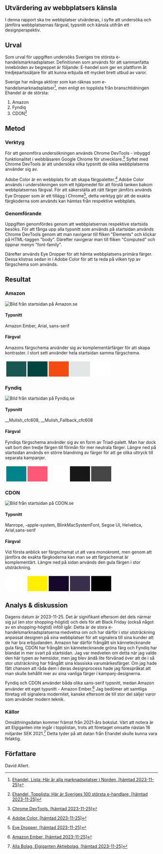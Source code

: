 <main>

<article class="text-article" markdown="1">

<h1 class="h1-border-bottom">Utvärdering av webbplatsers känsla</h1>

I denna rapport ska tre webbplatser utvärderas, i syfte att undersöka och jämföra webbplatsernas färgval, typsnitt och känsla utifrån ett designperspektiv.

Urval
-----------------------

Som urval för uppgiften undersöks Sveriges tre största e-handelsmarknadsplatser. Definitionen som används för att sammanfatta innebörden av begreppet är följande: E-handel som ger en plattform åt tredjepartssäljare för att kunna erbjuda ett mycket brett utbud av varor.

Sverige har många aktörer som kan räknas som e-handelsmarknadsplatser[^1], men enligt en topplista från branschtidningen Ehandel är de största:

1. Amazon
2. Fyndiq
3. CDON[^2]

Metod
-----------------------

### Verktyg
För att genomföra undersökningen används Chrome DevTools - inbyggd funktionalitet i webbläsaren Google Chrome för utvecklare.[^3] Syftet med Chrome DevTools är att undersöka vilka typsnitt de olika webbplatserna använder sig av.

Adobe Color är en webbplats för att skapa färgpaletter.[^4] Adobe Color används i undersökningen som ett hjälpmedel för att förstå tanken bakom webbplatsernas färgval. För att säkerställa att rätt färger jämförs används Eye Dropper som är ett tillägg i Chrome[^5], detta verktyg gör att de exakta färgkoderna som används kan hämtas från respektive webbplats.

### Genomförande
Uppgiften genomfördes genom att webbplatsernas respektive startsida besöks. För att fånga upp alla typsnitt som används på startsidan används Chrome DevTools genom att man navigerar till fliken "Elements" och klickar på HTML-taggen "body". Därefter navigerar man till fliken "Computed" och öppnar menyn "font-family".

Därefter används Eye Dropper för att hämta webbplatsens primära färger. Dessa klistras sedan in i Adobe Color för att ta reda på vilken typ av färgschema som används.

Resultat
-----------------------

### Amazon

![Bild från startsidan på Amazon.se](../image/amazon.png)

#### Typsnitt

Amazon Ember, Arial, sans-serif

#### Färgval

Amazons färgschema använder sig av komplementärfärger för att skapa kontraster. I stort sett använder hela startsidan samma färgschema.

<table style="border-spacing: 4px; border-collapse: separate">
<tr>
<td style="height: 50px; width: 50px; background-color: #195851">
<td style="height: 50px; width: 50px; background-color: #00453E">
<td style="height: 50px; width: 50px; background-color: #F24C10">
<td style="height: 50px; width: 50px; background-color: #e3e6e6">
<td style="height: 50px; width: 50px; background-color: #FFFFFF">
</tr>
</table>

### Fyndiq

![Bild från startsidan på Fyndiq.se](../image/fyndiq.png)

#### Typsnitt

__Mulish_cfc608, __Mulish_Fallback_cfc608

#### Färgval

Fyndiqs färgschema använder sig av en form av Triad-palett. Man har dock valt bort den tredje färgen till förmån för mer neutrala färger. Längre ned på startsidan används en större blandning av färger för att ge olika uttryck till separata kampanjer.

<table style="border-spacing: 4px; border-collapse: separate">
<tr>
<td style="height: 50px; width: 50px; background-color: #00838A">
<td style="height: 50px; width: 50px; background-color: #ff5776">
<td style="height: 50px; width: 50px; background-color: #ffffff">
<td style="height: 50px; width: 50px; background-color: #171717">
<td style="height: 50px; width: 50px; background-color: #454545">
</tr>
</table>

### CDON

![Bild från startsidan på CDON.se](../image/cdon.png)

#### Typsnitt

Manrope, -apple-system, BlinkMacSystemFont, Segoe UI, Helvetica, Arial,sans-serif

#### Färgval

Vid första anblick ser färgschemat ut att vara monokromt, men genom att jämföra de exakta färgkoderna kan man se att färgschemat är komplementärt. Längre ned på sidan används den gula färgen i stor utsträckning. 

<table style="border-spacing: 4px; border-collapse: separate">
<tr>
<td style="height: 50px; width: 50px; background-color: #ffffff">
<td style="height: 50px; width: 50px; background-color: #fff001">
<td style="height: 50px; width: 50px; background-color: #140728">
<td style="height: 50px; width: 50px; background-color: #3a2f4a">
<td style="height: 50px; width: 50px; background-color: #000000">
</tr>
</table>

Analys & diskussion
-----------------------

Dagens datum är 2023-11-25. Det är signifikant eftersom det dels närmar sig jul (en stor shopping-högtid) och dels för att Black Friday (också något av en shopping-högtid) inföll igår. Detta är de stora e-handelsmarknadsplatserna medvetna om och har därför i stor utsträckning anpassat designen på sina webbplatser för att signalera till sina kunder att de har bra erbjudanden. Amazon har därför frångått sin kännetecknande gula färg, CDON har frångått sin kännetecknande gröna färg och Fyndiq har blandat in mer svart på startsidan. Jag var medveten om detta när jag valde den här typen av hemsidor, men jag blev ändå lite förvånad över att de i så stor utsträckning har frångått sina klassiska varumärkesfärger. Om jag hade fått chansen att råda dem i deras designprocess hade jag förespråkat att man skulle behållit mer av sina vanliga färger i kampanj-designerna.

Fyndiq och CDON använder båda olika sans-serif typsnitt, medan Amazon använder ett eget typsnitt - Amazon Ember.[^6] Jag bedömer att samtliga företag vill signalera modernitet, kanske eftersom de till stor del säljer varor som använder modern teknik.

### Källor

Omsättningsdatan kommer främst från 2021-års bokslut. Värt att notera är att Elgiganten inte ingår i topplistan, trots att företaget omsatte nästan 16 miljarder SEK 2021.[^7] Detta tyder på att datan från Ehandel skulle kunna vara felaktig.

<!-- Referenser -->

[^1]: [Ehandel, Lista: Här är alla marknadsplatser i Norden, [hämtad 2023-11-25]](https://www.ehandel.se/har-ar-alla-marknadsplatser-i-norden-resurseffektivt-verktyg)
[^2]: [Ehandel, Topplista: Här är Sveriges 100 största e-handlare, [hämtad 2023-11-25]](https://www.ehandel.se/forum/har-ar-sveriges-100-storsta-e-handlare/)
[^3]: [Chrome DevTools, [hämtad 2023-11-25]](https://developer.chrome.com/docs/devtools/)
[^4]: [Adobe Color, [hämtad 2023-11-25]](https://color.adobe.com/sv/create/color-wheel)
[^5]: [Eye Dropper, [hämtad 2023-11-25]](https://eyedropper.org/)
[^6]: [Amazon Ember, [hämtad 2023-11-25]](https://developer.amazon.com/en-US/alexa/branding/echo-guidelines/identity-guidelines/typography)
[^7]: [Alla Bolag, Elgiganten Aktiebolag, [hämtad 2023-11-25]](https://www.allabolag.se/5564714474/bokslut)

Författare
-----------------------

David Allert.

</article>

</main>